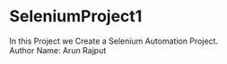# SeleniumProject1
In this Project we Create a Selenium Automation Project.<br/> Author Name: Arun Rajput

